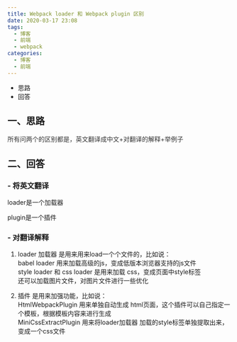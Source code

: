```yaml
---
title: Webpack loader 和 Webpack plugin 区别
date: 2020-03-17 23:08
tags:
  - 博客
  - 前端
  - webpack
categories:
  - 博客
  - 前端
---
```


+ 思路
+ 回答



## 一、思路
<font style="color:#333333;">所有问两个的区别都是，英文翻译成中文+对翻译的解释+举例子</font>

<font style="color:#333333;"></font>

## 二、回答
### - 将英文翻译
loader是一个加载器

plugin是一个插件



### - 对翻译解释
1. loader 加载器 是用来用来load一个个文件的，比如说：  
babel loader 用来加载高级的js，变成低版本浏览器支持的js文件  
style loader 和 css loader 是用来加载 css，变成页面中style标签  
还可以加载图片文件，对图片文件进行一些优化



2. 插件 是用来加强功能，比如说：  
HtmlWebpackPlugin 用来单独自动生成 html页面，这个插件可以自己指定一个模板，根据模板内容来进行生成  
MiniCssExtractPlugin 用来将loader加载器 加载的style标签单独提取出来，变成一个css文件

